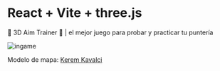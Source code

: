 # React + Vite + three.js

🚀 3D Aim Trainer 🚀 | el mejor juego para probar y practicar tu puntería

![ingame](https://github.com/Esteban-Montecinos/3d-aim-trainer/assets/81337401/99ecfe4c-737e-43b0-bdd0-a608c142763a)

Modelo de mapa: [Kerem Kavalci](https://sketchfab.com/Keremz)

